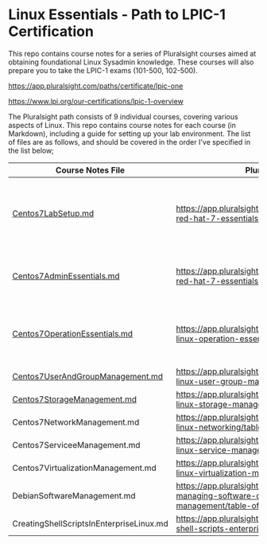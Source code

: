 # Linux Essentials - Path to LPIC-1 Certification

This repo contains course notes for a series of Pluralsight courses aimed at obtaining foundational Linux Sysadmin knowledge.  These courses will also prepare you to take the LPIC-1 exams (101-500, 102-500).

https://app.pluralsight.com/paths/certificate/lpic-one

https://www.lpi.org/our-certifications/lpic-1-overview

The Pluralsight path consists of 9 individual courses, covering various aspects of Linux.  This repo contains course notes for each course (in Markdown), including a guide for setting up your lab environment.  The list of files are as follows, and should be covered in the order I've specified in the list below;

|Course Notes File|Pluralsight Link|Description|
|-----------------|----------------|-----------|
|[Centos7LabSetup.md](./Centos7LabSetup.md)|https://app.pluralsight.com/library/courses/lfcs-red-hat-7-essentials/table-of-contents| Instructions to create a lab environment that can be used for all of our courses|
|[Centos7AdminEssentials.md](./Centos7AdminEssentials.md)|https://app.pluralsight.com/library/courses/lfcs-red-hat-7-essentials/table-of-contents|Covering basic linux administration general topics|
|[Centos7OperationEssentials.md](./Centos7OperationEssentials.md)|https://app.pluralsight.com/library/courses/lfcs-linux-operation-essentials/table-of-contents|Covering topics concerning operational aspects of linux|
|[Centos7UserAndGroupManagement.md](./Centos7UserAndGroupManagement.md)|https://app.pluralsight.com/library/courses/lfcs-linux-user-group-management/table-of-contents||
|[Centos7StorageManagement.md](./Centos7StorageManagement.md)|https://app.pluralsight.com/library/courses/lfcs-linux-storage-management/table-of-contents||
|Centos7NetworkManagement.md|https://app.pluralsight.com/library/courses/lfcs-linux-networking/table-of-contents||
|Centos7ServiceeManagement.md|https://app.pluralsight.com/library/courses/lfcs-linux-service-management/table-of-contents||
|Centos7VirtualizationManagement.md|https://app.pluralsight.com/library/courses/lfcs-linux-virtualization-management/table-of-contents||
|DebianSoftwareManagement.md|https://app.pluralsight.com/library/courses/linux-managing-software-debian-software-management/table-of-contents||
|CreatingShellScriptsInEnterpriseLinux.md|https://app.pluralsight.com/library/courses/creating-shell-scripts-enterprise-linux/table-of-contents||
